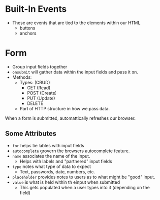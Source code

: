 # Built-In Events
- These are events that are tied to the elements within our HTML
  - buttons
  - anchors

# Form
- Group input fields together
- ```onsubmit``` will gather data within the input fields and pass it on.
- Methods:
  - Types: (CRUD)
    - GET (Read)
    - POST (Create)
    - PUT (Update)
    - DELETE
  - Part of HTTP structure in how we pass data.

When a form is submitted, automattically refreshes our browser.  


 <!-- line 16 html action="http://localhost:5500"> -->

<!-- ! Dec 28th -->
## Some Attributes
- ```for``` helps tie lables with input fields
- ```autocomplete``` grovern the browsers autocomplete feature.
- ```name``` associates the name of the input.
  - Helps with labels and "partnered" input fields
- ```type``` notes what type of data to expect
  - Text, passwords, date, numbers, etc.
- ```placeholder``` provides notes to users as to what might be "good" input.
- ```value``` is what is held within th einput when submitted
  - This gets populated when a user types into it (depending on the field)